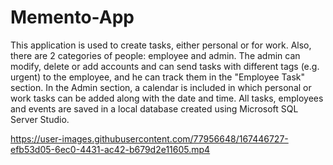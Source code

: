 # Memento-App
This application is used to create tasks, either personal or for work. Also, there are 2 categories of people: employee and admin. The admin can modify, delete or add accounts and can send tasks with different tags (e.g. urgent) to the employee, and he can track them in the "Employee Task" section. In the Admin section, a calendar is included in which personal or work tasks can be added along with the date and time. All tasks, employees and events are saved in a local database created using Microsoft SQL Server Studio.




https://user-images.githubusercontent.com/77956648/167446727-efb53d05-6ec0-4431-ac42-b679d2e11605.mp4


